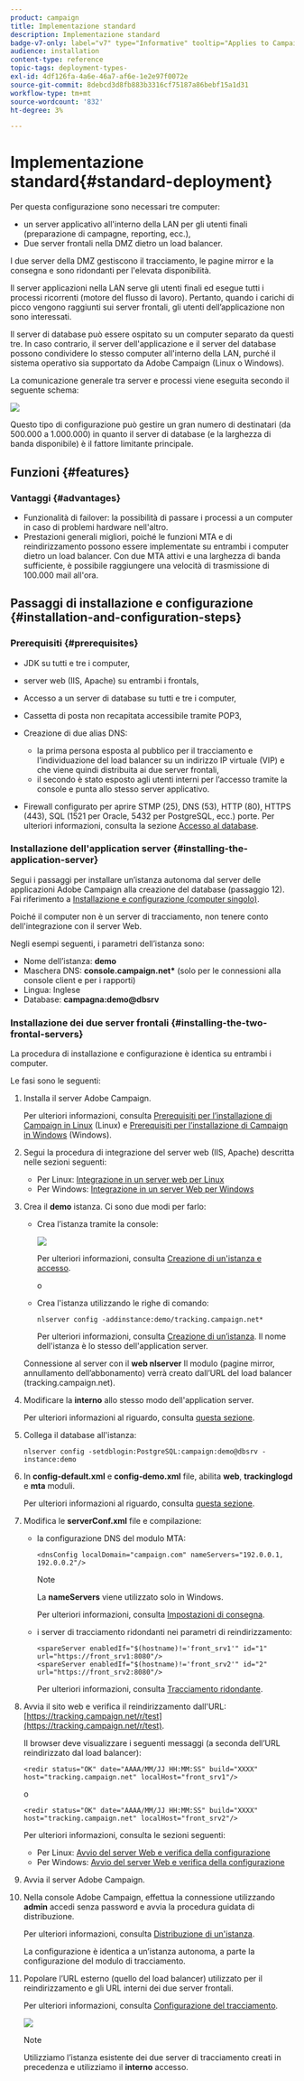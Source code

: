 ```yaml
---
product: campaign
title: Implementazione standard
description: Implementazione standard
badge-v7-only: label="v7" type="Informative" tooltip="Applies to Campaign Classic v7 only"
audience: installation
content-type: reference
topic-tags: deployment-types-
exl-id: 4df126fa-4a6e-46a7-af6e-1e2e97f0072e
source-git-commit: 8debcd3d8fb883b3316cf75187a86bebf15a1d31
workflow-type: tm+mt
source-wordcount: '832'
ht-degree: 3%

---
```


# Implementazione standard{#standard-deployment}



Per questa configurazione sono necessari tre computer:

* un server applicativo all&#39;interno della LAN per gli utenti finali (preparazione di campagne, reporting, ecc.),
* Due server frontali nella DMZ dietro un load balancer.

I due server della DMZ gestiscono il tracciamento, le pagine mirror e la consegna e sono ridondanti per l&#39;elevata disponibilità.

Il server applicazioni nella LAN serve gli utenti finali ed esegue tutti i processi ricorrenti (motore del flusso di lavoro). Pertanto, quando i carichi di picco vengono raggiunti sui server frontali, gli utenti dell’applicazione non sono interessati.

Il server di database può essere ospitato su un computer separato da questi tre. In caso contrario, il server dell&#39;applicazione e il server del database possono condividere lo stesso computer all&#39;interno della LAN, purché il sistema operativo sia supportato da Adobe Campaign (Linux o Windows).

La comunicazione generale tra server e processi viene eseguita secondo il seguente schema:

![](assets/s_001_ncs_install_standardconfig.png)

Questo tipo di configurazione può gestire un gran numero di destinatari (da 500.000 a 1.000.000) in quanto il server di database (e la larghezza di banda disponibile) è il fattore limitante principale.

## Funzioni {#features}

### Vantaggi {#advantages}

* Funzionalità di failover: la possibilità di passare i processi a un computer in caso di problemi hardware nell&#39;altro.
* Prestazioni generali migliori, poiché le funzioni MTA e di reindirizzamento possono essere implementate su entrambi i computer dietro un load balancer. Con due MTA attivi e una larghezza di banda sufficiente, è possibile raggiungere una velocità di trasmissione di 100.000 mail all&#39;ora.

## Passaggi di installazione e configurazione {#installation-and-configuration-steps}

### Prerequisiti {#prerequisites}

* JDK su tutti e tre i computer,
* server web (IIS, Apache) su entrambi i frontals,
* Accesso a un server di database su tutti e tre i computer,
* Cassetta di posta non recapitata accessibile tramite POP3,
* Creazione di due alias DNS:

   * la prima persona esposta al pubblico per il tracciamento e l’individuazione del load balancer su un indirizzo IP virtuale (VIP) e che viene quindi distribuita ai due server frontali,
   * il secondo è stato esposto agli utenti interni per l’accesso tramite la console e punta allo stesso server applicativo.

* Firewall configurato per aprire STMP (25), DNS (53), HTTP (80), HTTPS (443), SQL (1521 per Oracle, 5432 per PostgreSQL, ecc.) porte. Per ulteriori informazioni, consulta la sezione [Accesso al database](../../installation/using/network-configuration.md#database-access).

### Installazione dell&#39;application server {#installing-the-application-server}

Segui i passaggi per installare un’istanza autonoma dal server delle applicazioni Adobe Campaign alla creazione del database (passaggio 12). Fai riferimento a [Installazione e configurazione (computer singolo)](../../installation/using/standalone-deployment.md#installing-and-configuring--single-machine-).

Poiché il computer non è un server di tracciamento, non tenere conto dell&#39;integrazione con il server Web.

Negli esempi seguenti, i parametri dell’istanza sono:

* Nome dell’istanza: **demo**
* Maschera DNS: **console.campaign.net&#42;** (solo per le connessioni alla console client e per i rapporti)
* Lingua: Inglese
* Database: **campagna:demo@dbsrv**

### Installazione dei due server frontali {#installing-the-two-frontal-servers}

La procedura di installazione e configurazione è identica su entrambi i computer.

Le fasi sono le seguenti:

1. Installa il server Adobe Campaign.

   Per ulteriori informazioni, consulta [Prerequisiti per l’installazione di Campaign in Linux](../../installation/using/prerequisites-of-campaign-installation-in-linux.md) (Linux) e [Prerequisiti per l’installazione di Campaign in Windows](../../installation/using/prerequisites-of-campaign-installation-in-windows.md) (Windows).

1. Segui la procedura di integrazione del server web (IIS, Apache) descritta nelle sezioni seguenti:

   * Per Linux: [Integrazione in un server web per Linux](../../installation/using/integration-into-a-web-server-for-linux.md)
   * Per Windows: [Integrazione in un server Web per Windows](../../installation/using/integration-into-a-web-server-for-windows.md)

1. Crea il **demo** istanza. Ci sono due modi per farlo:

   * Crea l’istanza tramite la console:

      ![](assets/install_create_new_connexion.png)

      Per ulteriori informazioni, consulta [Creazione di un&#39;istanza e accesso](../../installation/using/creating-an-instance-and-logging-on.md).

      o

   * Crea l&#39;istanza utilizzando le righe di comando:

      ```
      nlserver config -addinstance:demo/tracking.campaign.net*
      ```

      Per ulteriori informazioni, consulta [Creazione di un’istanza](../../installation/using/command-lines.md#creating-an-instance).
   Il nome dell&#39;istanza è lo stesso dell&#39;application server.

   Connessione al server con il **web nlserver** Il modulo (pagine mirror, annullamento dell’abbonamento) verrà creato dall’URL del load balancer (tracking.campaign.net).

1. Modificare la **interno** allo stesso modo dell&#39;application server.

   Per ulteriori informazioni al riguardo, consulta [questa sezione](../../installation/using/configuring-campaign-server.md#internal-identifier).

1. Collega il database all&#39;istanza:

   ```
   nlserver config -setdblogin:PostgreSQL:campaign:demo@dbsrv -instance:demo
   ```

1. In **config-default.xml** e **config-demo.xml** file, abilita **web**, **trackinglogd** e **mta** moduli.

   Per ulteriori informazioni al riguardo, consulta [questa sezione](../../installation/using/configuring-campaign-server.md#enabling-processes).

1. Modifica le **serverConf.xml** file e compilazione:

   * la configurazione DNS del modulo MTA:

      ```
      <dnsConfig localDomain="campaign.com" nameServers="192.0.0.1, 192.0.0.2"/>
      ```

      >[!NOTE]
      >
      >La **nameServers** viene utilizzato solo in Windows.

      Per ulteriori informazioni, consulta [Impostazioni di consegna](configure-delivery-settings.md).

   * i server di tracciamento ridondanti nei parametri di reindirizzamento:

      ```
      <spareServer enabledIf="$(hostname)!='front_srv1'" id="1" url="https://front_srv1:8080"/>
      <spareServer enabledIf="$(hostname)!='front_srv2'" id="2" url="https://front_srv2:8080"/>
      ```

      Per ulteriori informazioni, consulta [Tracciamento ridondante](configuring-campaign-server.md#redundant-tracking).

1. Avvia il sito web e verifica il reindirizzamento dall&#39;URL: [https://tracking.campaign.net/r/test](https://tracking.campaign.net/r/test).

   Il browser deve visualizzare i seguenti messaggi (a seconda dell’URL reindirizzato dal load balancer):

   ```
   <redir status="OK" date="AAAA/MM/JJ HH:MM:SS" build="XXXX" host="tracking.campaign.net" localHost="front_srv1"/>
   ```

   o

   ```
   <redir status="OK" date="AAAA/MM/JJ HH:MM:SS" build="XXXX" host="tracking.campaign.net" localHost="front_srv2"/>
   ```

   Per ulteriori informazioni, consulta le sezioni seguenti:

   * Per Linux: [Avvio del server Web e verifica della configurazione](../../installation/using/integration-into-a-web-server-for-linux.md#launching-the-web-server-and-testing-the-configuration)
   * Per Windows: [Avvio del server Web e verifica della configurazione](../../installation/using/integration-into-a-web-server-for-windows.md#launching-the-web-server-and-testing-the-configuration)

1. Avvia il server Adobe Campaign.
1. Nella console Adobe Campaign, effettua la connessione utilizzando **admin** accedi senza password e avvia la procedura guidata di distribuzione.

   Per ulteriori informazioni, consulta [Distribuzione di un&#39;istanza](../../installation/using/deploying-an-instance.md).

   La configurazione è identica a un’istanza autonoma, a parte la configurazione del modulo di tracciamento.

1. Popolare l’URL esterno (quello del load balancer) utilizzato per il reindirizzamento e gli URL interni dei due server frontali.

   Per ulteriori informazioni, consulta [Configurazione del tracciamento](../../installation/using/deploying-an-instance.md#tracking-configuration).

   ![](assets/d_ncs_install_tracking2.png)

   >[!NOTE]
   >
   >Utilizziamo l’istanza esistente dei due server di tracciamento creati in precedenza e utilizziamo il **interno** accesso.
